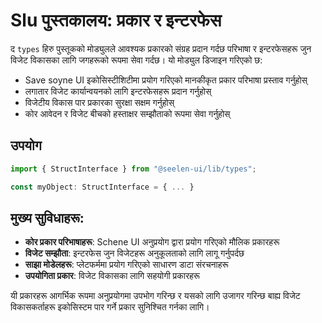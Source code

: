 # **Slu पुस्तकालय: प्रकार र इन्टरफेस**

द `types` हिरु पुस्तूकको मोड्युलले आवश्यक प्रकारको संग्रह प्रदान गर्दछ परिभाषा र इन्टरफेसहरू जुन
विजेट विकासका लागि जगहरूको रूपमा सेवा गर्दछ। यो मोड्युल डिजाइन गरिएको छ:

- Save soyne UI इकोसिस्टीशिटीमा प्रयोग गरिएको मानकीकृत प्रकार परिभाषा प्रस्ताव गर्नुहोस्
- लगातार विजेट कार्यान्वयनको लागि इन्टरफेसहरू प्रदान गर्नुहोस्
- विजेटीय विकास पार प्रकारका सुरक्षा सक्षम गर्नुहोस्
- कोर आवेदन र विजेट बीचको हस्ताक्षर सम्झौताको रूपमा सेवा गर्नुहोस्

## **उपयोग**

```ts
import { StructInterface } from "@seelen-ui/lib/types";

const myObject: StructInterface = { ... }
```

## **मुख्य सुविधाहरू:**

- **कोर प्रकार परिभाषाहरू**: Schene UI अनुप्रयोग द्वारा प्रयोग गरिएको मौलिक प्रकारहरू
- **विजेट सम्झौता**: इन्टरफेस जुन विजेटहरू अनुकूलताको लागि लागू गर्नुपर्दछ
- **साझा मोडेलहरू**: प्लेटफर्ममा प्रयोग गरिएको साधारण डाटा संरचनाहरू
- **उपयोगिता प्रकार**: विजेट विकासका लागि सहयोगी प्रकारहरू

यी प्रकारहरू आगर्भिक रूपमा अनुप्रयोगमा उपभोग गरिन्छ र यसको लागि उजागर गरिन्छ बाह्य विजेट
विकासकर्ताहरू इकोसिस्टम पार गर्ने प्रकार सुनिश्चित गर्नका लागि।
